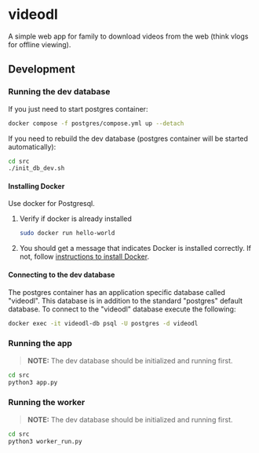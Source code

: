 # videodl
A simple web app for family to download videos from the web (think vlogs for offline viewing).

## Development

### Running the dev database

If you just need to start postgres container:
```sh
docker compose -f postgres/compose.yml up --detach
```

If you need to rebuild the dev database (postgres container will be started automatically):
```sh
cd src
./init_db_dev.sh
```

#### Installing Docker
Use docker for Postgresql.

1. Verify if docker is already installed

    ```sh
    sudo docker run hello-world
    ```

2. You should get a message that indicates Docker is installed correctly.
If not, follow [instructions to install Docker](https://docs.docker.com/engine/install/ubuntu/).

#### Connecting to the dev database

The postgres container has an application specific database called "videodl".
This database is in addition to the standard "postgres" default database. To
connect to the "videodl" database execute the following:
```sh
docker exec -it videodl-db psql -U postgres -d videodl
```

### Running the app

> **NOTE:** The dev database should be initialized and running first.

```sh
cd src
python3 app.py
```

### Running the worker

> **NOTE:** The dev database should be initialized and running first.

```sh
cd src
python3 worker_run.py
```

